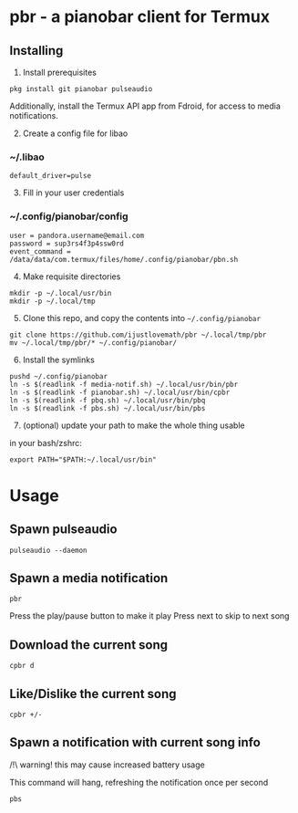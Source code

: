 # pbr - a pianobar client for Termux

## Installing

1. Install prerequisites

```
pkg install git pianobar pulseaudio
```

Additionally, install the Termux API app from Fdroid, for access to media notifications.

2. Create a config file for libao

### ~/.libao
```
default_driver=pulse
```

3. Fill in your user credentials 

### ~/.config/pianobar/config

```
user = pandora.username@email.com
password = sup3rs4f3p4ssw0rd
event_command = /data/data/com.termux/files/home/.config/pianobar/pbn.sh
```

4. Make requisite directories

```
mkdir -p ~/.local/usr/bin
mkdir -p ~/.local/tmp
```

5. Clone this repo, and copy the contents into `~/.config/pianobar`

```
git clone https://github.com/ijustlovemath/pbr ~/.local/tmp/pbr
mv ~/.local/tmp/pbr/* ~/.config/pianobar/
```

6. Install the symlinks

```
pushd ~/.config/pianobar
ln -s $(readlink -f media-notif.sh) ~/.local/usr/bin/pbr
ln -s $(readlink -f pianobar.sh) ~/.local/usr/bin/cpbr
ln -s $(readlink -f pbq.sh) ~/.local/usr/bin/pbq
ln -s $(readlink -f pbs.sh) ~/.local/usr/bin/pbs
```

7. (optional) update your path to make the whole thing usable

in your bash/zshrc:

```
export PATH="$PATH:~/.local/usr/bin"
```

# Usage

## Spawn pulseaudio

`pulseaudio --daemon`

## Spawn a media notification

`pbr`

Press the play/pause button to make it play
Press next to skip to next song

## Download the current song

`cpbr d`

## Like/Dislike the current song

`cpbr +/-`

## Spawn a notification with current song info

/!\ warning! this may cause increased battery usage

This command will hang, refreshing the notification once per second

`pbs`
